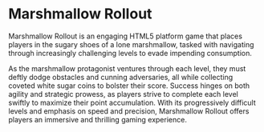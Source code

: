 # Marshmallow Rollout

Marshmallow Rollout is an engaging HTML5 platform game that places players in the sugary shoes of a lone marshmallow, tasked with navigating through increasingly challenging levels to evade impending consumption. 

As the marshmallow protagonist ventures through each level, they must deftly dodge obstacles and cunning adversaries, all while collecting coveted white sugar coins to bolster their score. Success hinges on both agility and strategic prowess, as players strive to complete each level swiftly to maximize their point accumulation. With its progressively difficult levels and emphasis on speed and precision, Marshmallow Rollout offers players an immersive and thrilling gaming experience.
